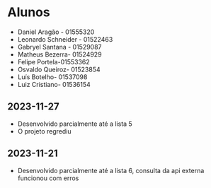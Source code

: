 # Alunos

* Daniel Aragão - 01555320
* Leonardo Schneider - 01522463
* Gabryel Santana - 01529087
* Matheus Bezerra- 01524929
* Felipe Portela-01553362
* Osvaldo Queiroz- 01523854
* Luís Botelho- 01537098
* Luiz Cristiano- 01536154

## 2023-11-27

* Desenvolvido parcialmente até a lista 5
* O projeto regrediu

## 2023-11-21

* Desenvolvido parcialmente até a lista 6, consulta da api externa funcionou com erros

